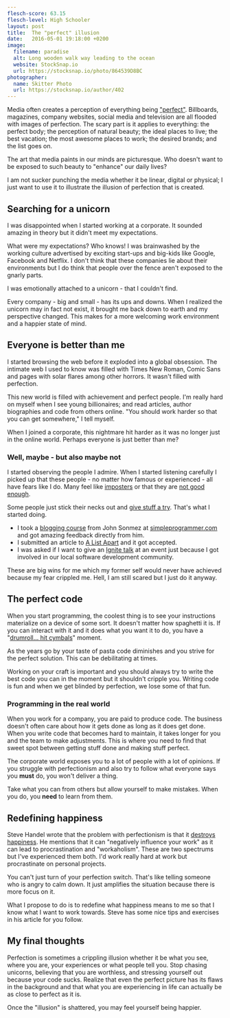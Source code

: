 ```yaml
---
flesch-score: 63.15
flesch-level: High Schooler
layout: post
title:  The "perfect" illusion
date:   2016-05-01 19:18:00 +0200
image:
  filename: paradise
  alt: Long wooden walk way leading to the ocean
  website: StockSnap.io
  url: https://stocksnap.io/photo/864539D8BC
photographer:
  name: Skitter Photo
  url: https://stocksnap.io/author/402
---
```

Media often creates a perception of everything being
["perfect"](http://elitedaily.com/life/perfect-just-illusion/1063793/). Billboards,
magazines, company websites, social media and television are all flooded
with images of perfection. The scary part is it applies to everything:
the perfect body; the perception of natural beauty; the ideal places to live;
the best vacation; the most awesome places to work; the desired brands;
and the list goes on.

The art that media paints in our minds are picturesque. Who doesn't want to
be exposed to such beauty to "enhance" our daily lives?

I am not sucker punching the media whether it be linear, digital or physical; I
just want to use it to illustrate the illusion of perfection that is created.

## Searching for a unicorn
I was disappointed when I started working at a corporate. It sounded amazing in
theory but it didn't meet my expectations.

What were my expectations? Who knows! I was brainwashed by the working culture
advertised by exciting start-ups and big-kids like Google, Facebook and
Netflix. I don't think that these companies lie about their environments but I
do think that people over the fence aren't exposed to the gnarly parts.

I was emotionally attached to a unicorn - that I couldn't find.

Every company - big and small - has its ups and downs. When I realized the
unicorn may in fact not exist, it brought me back down to earth and my
perspective changed. This makes for a more welcoming work environment and a
happier state of mind.

## Everyone is better than me
I started browsing the web before it exploded into a global obsession.
The intimate web I used to know was filled with Times New Roman, Comic Sans
and pages with solar flares among other horrors. It wasn't filled with perfection.

This new world is filled with achievement and perfect people. I'm really hard on
myself when I see young billionaires; and read articles, author biographies and
code from others online. "You should work harder so that you can get
somewhere," I tell myself.

When I joined a corporate, this nightmare hit harder as it was no longer
just in the online world. Perhaps everyone is just better than me?

### Well, maybe - but also maybe not
I started observing the people I admire. When I started listening carefully
I picked up that these people - no matter how famous or experienced - all have fears like I do.
Many feel like [imposters](http://www.hanselman.com/blog/ImAPhonyAreYou.aspx) or
that they are [not good enough](http://devpressed.com/t/im-supposedly-a-senior-software-engineer-but-i-dont-feel-like-it/483/7).

Some people just stick their necks out and [give stuff a try](http://irisclasson.com/2016/03/01/what-if-i-suck-confessions-of-a-wtf-contributor-by-iris-classon/).
That's what I started doing.

* I took a [blogging course](http://devcareerboost.com/blog-course/) from
John Sonmez at [simpleprogrammer.com](http://simpleprogrammer.com) and got amazing feedback directly from him.
* I submitted an article to [A List Apart](http://www.alistapart.com) and it got
accepted.
* I was asked if I want to give an [Ignite talk](https://en.wikipedia.org/wiki/Ignite_(event))
at an event just because I got involved in our local software development
community.

These are big wins for me which my former self would never have achieved because
my fear crippled me. Hell, I am still scared but I just do it anyway.

## The perfect code
When you start programming, the coolest thing is to see your instructions
materialize on a device of some sort. It doesn't matter how spaghetti it is. If
you can interact with it and it does what you want it to do, you have a
"[drumroll... hit cymbals](https://www.youtube.com/watch?v=3R5gHF0vzew)" moment.

As the years go by your taste of pasta code diminishes and you strive for the
perfect solution. This can be debilitating at times.

Working on your craft is important and you should always try to write
the best code you can in the moment but it shouldn't cripple you. Writing code
is fun and when we get blinded by perfection, we lose some of that fun.

### Programming in the real world
When you work for a company, you are paid to produce code. The business doesn't
often care about how it gets done as long as it does get done. When you write
code that becomes hard to maintain, it takes longer for you and the team to make
adjustments. This is where you need to find that sweet spot between getting stuff
done and making stuff perfect.

The corporate world exposes you to a lot of people with a lot of opinions. If
you struggle with perfectionism and also try to follow what everyone says you
**must** do, you won't deliver a thing.

Take what you can from others but allow yourself to make mistakes. When you do,
you **need** to learn from them.

## Redefining happiness
Steve Handel wrote that the problem with perfectionism is that it [destroys happiness](http://www.theemotionmachine.com/how-perfectionism-destroys-happiness).
He mentions that it can "negatively influence your work"
as it can lead to procrastination and "workaholism". These are two spectrums but
I've experienced them both. I'd work really hard at work but procrastinate on
personal projects.

You can't just turn of your perfection switch. That's like telling someone who is
angry to calm down. It just amplifies the situation because there is more
focus on it.

What I propose to do is to redefine what happiness means to me so that I know
what I want to work towards. Steve has some nice tips and exercises in his
article for you follow.

## My final thoughts
Perfection is sometimes a crippling illusion whether it be what you see, where
you are, your experiences or what people tell you. Stop chasing unicorns,
believing that you are worthless, and stressing yourself out because your code
sucks. Realize that even the perfect picture has its flaws in the background and that
what you are experiencing in life can actually be as close to perfect as it is.

Once the "illusion" is shattered, you may feel yourself being happier.
